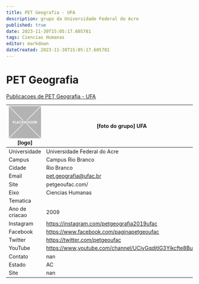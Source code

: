 ```yaml
---
title: PET Geografia - UFA
description: grupo da Universidade Federal do Acre
published: true
date: 2023-11-30T15:05:17.605781
tags: Ciencias Humanas
editor: markdown
dateCreated: 2023-11-30T15:05:17.605781
---
```


# PET Geografia

[Publicacoes de PET Geografia - UFA](/atividade/224PETGeografiaUFA/feed)

| ![placeholder.png](/placeholder.png) [logo] | [foto do grupo] UFA         |
| ------------------------------------------- | ------------------------------------------------- |
| Universidade                                | Universidade Federal do Acre      |
| Campus                                      | Campus Rio Branco            |
| Cidade                                      | Rio Branco             |
| Email                                       | pet.geografia@ufac.br             |
| Site                                        | petgeoufac.com/              |
| Eixo                                        | Ciencias Humanas              |
| Tematica                                    |           |
| Ano de criacao                              | 2009        |
| Instagram                                   | https://instagram.com/petgeografia2019ufac         |
| Facebook                                    | https://www.facebook.com/paginapetgeoufac          |
| Twitter                                     | https://twitter.com/petgeoufac           |
| YouTube                                     | https://www.youtube.com/channel/UCiyGqdjtlG3Yikcfte8Bulg           |
| Contato                                     | nan         |
| Estado                                      |  AC            |
| Site                                        | nan |
